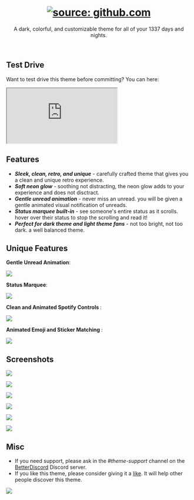 <h1 align="center"><a href="https://raw.githubusercontent.com/CelestialReaver/BetterDiscord/main/themes/a1337/assets/logo/a1337-BDCover.gif"><img src="https://raw.githubusercontent.com/CelestialReaver/BetterDiscord/main/themes/a1337/assets/logo/a1337-BDCover.gif" title="source: github.com" /></a></h1>
<p align="center">A dark, colorful, and customizable theme for all of your 1337 days and nights.</p>

</br>

## Test Drive

Want to test drive this theme before committing? You can here:

<iframe src="https://gibbu.github.io/ThemePreview/?file=https://cdn.jsdelivr.net/gh/CelestialReaver/BetterDiscord/themes/a1337/a1337.theme.css>"></iframe>

## Features
* _**Sleek, clean, retro, and unique**_ - carefully crafted theme that gives you a clean and unique retro experience. 
* _**Soft neon glow**_ - soothing not distracting, the neon glow adds to your experience and does not disctract.
* _**Gentle unread animation**_ - never miss an unread. you will be given a gentle animated visual notification of unreads.
* _**Status marquee built-in**_ - see someone's entire status as it scrolls. hover over their status to stop the scrolling and read it! 
* _**Perfect for dark theme and light theme fans**_ - not too bright, not too dark. a well balanced theme.

## Unique Features
<p align="left"><b>Gentle Unread Animation</b>:</p>

![](https://github.com/CelestialReaver/BetterDiscord/blob/main/themes/a1337/assets/heartbeatUnread.gif)

<p align="left"><b>Status Marquee</b>:</p>

![](https://github.com/CelestialReaver/BetterDiscord/blob/main/themes/a1337/assets/MarqueeStatus.gif)

<p align="left"><b>Clean and Animated Spotify Controls </b>:</p>

![](https://github.com/CelestialReaver/BetterDiscord/blob/main/themes/a1337/assets/SpotifyControls.gif)

<p align="left"><b>Animated Emoji and Sticker Matching </b>:</p>

![](https://github.com/CelestialReaver/BetterDiscord/blob/main/themes/a1337/assets/InteractiveMatching.gif)

## Screenshots
![](https://github.com/CelestialReaver/BetterDiscord/blob/main/themes/a1337/assets/synthwaveCoverGif.gif)

![](https://github.com/CelestialReaver/BetterDiscord/blob/main/themes/a1337/assets/Synthwave-Preview1.png)

![](https://github.com/CelestialReaver/BetterDiscord/blob/main/themes/a1337/assets/Synthwave-Preview2.png)

![](https://github.com/CelestialReaver/BetterDiscord/blob/main/themes/a1337/assets/Synthwave-Preview3.png)

![](https://github.com/CelestialReaver/BetterDiscord/blob/main/themes/a1337/assets/Synthwave-Preview4.png)

![](https://github.com/CelestialReaver/BetterDiscord/blob/main/themes/a1337/assets/Synthwave-Preview5.png)

## Misc
* If you need support, please ask in the _#theme-support_ channel on the <a href="https://discord.gg/0Tmfo5ZbORCRqbAd">BetterDiscord</a> Discord server.
* If you like this theme, please consider giving it a <a href="https://betterdiscord.app/theme/Synthwave%20%2784">like</a>. It will help other people discover this theme.

![](https://i.imgur.com/MA2fwa2.png)
